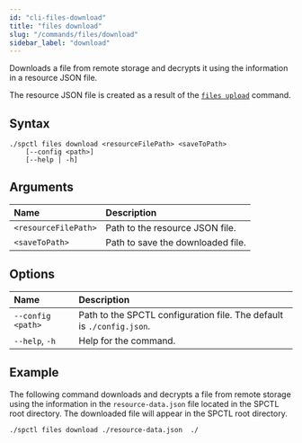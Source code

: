 ```yaml
---
id: "cli-files-download"
title: "files download"
slug: "/commands/files/download"
sidebar_label: "download"
---
```


Downloads a file from remote storage and decrypts it using the information in a resource JSON file.

The resource JSON file is created as a result of the [`files upload`](/cli/commands/files/upload) command.

## Syntax

```
./spctl files download <resourceFilePath> <saveToPath>
    [--config <path>]
    [--help | -h]
```

## Arguments

| **Name** | **Description** |
| :- | :- |
| `<resourceFilePath>` | Path to the resource JSON file. |
| `<saveToPath>` | Path to save the downloaded file. |

## Options

| **Name** | **Description** |
| :- | :- |
| `--config <path>` | Path to the SPCTL configuration file. The default is `./config.json`. |
| `--help`, `-h` | Help for the command. |

## Example

The following command downloads and decrypts a file from remote storage using the information in the `resource-data.json` file located in the SPCTL root directory. The downloaded file will appear in the SPCTL root directory.

```
./spctl files download ./resource-data.json  ./
```